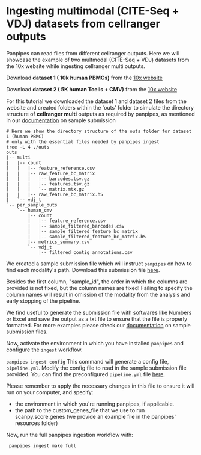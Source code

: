 Ingesting multimodal (CITE-Seq + VDJ) datasets from cellranger outputs 
===================

Panpipes can read files from different cellranger outputs. Here we will showcase the example of  two multmodal (CITE-Seq + VDJ) datasets from the 10x website while ingesting cellranger multi outputs. 

Download **dataset 1 ( 10k human PBMCs)** from the [10x website](https://www.10xgenomics.com/resources/datasets/integrated-gex-totalseq-c-and-bcr-analysis-of-chromium-connect-generated-library-from-10k-human-pbmcs-2-standard)

Download **dataset 2 ( 5K human Tcells + CMV)** from the [10x website](https://www.10xgenomics.com/resources/datasets/integrated-gex-totalseqc-and-tcr-analysis-of-connect-generated-library-from-5k-cmv-t-cells-2-standard)

For this tutorial we downloaded the dataset 1 and dataset 2 files from the website and created folders within the 'outs' folder to simulate the directory structure of **cellranger multi** outputs as required by panpipes, as mentioned in our [documentation](https://panpipes-pipelines.readthedocs.io/en/latest/usage/setup_for_qc_mm.html#panpipes-sample-submission-file) on sample submission 

```
# Here we show the directory structure of the outs folder for dataset 1 (human PBMC)
# only with the essential files needed by panpipes ingest
tree -L 4 ./outs
outs
|-- multi
|   |-- count
|   |   |-- feature_reference.csv
|   |   |-- raw_feature_bc_matrix
|   |   |   |-- barcodes.tsv.gz
|   |   |   |-- features.tsv.gz
|   |   |   `-- matrix.mtx.gz
|   |   |-- raw_feature_bc_matrix.h5
|   `-- vdj_t
`-- per_sample_outs
    `-- human_cmv
        |-- count
        |   |-- feature_reference.csv
        |   |-- sample_filtered_barcodes.csv
        |   |-- sample_filtered_feature_bc_matrix
        |   |-- sample_filtered_feature_bc_matrix.h5
        |-- metrics_summary.csv
        `-- vdj_t
            |-- filtered_contig_annotations.csv
```
We created a sample submission file which will instruct `panpipes` on how to find each modality's path. Download this submission file [here](../ingesting_multimodal_data/submission_file_citeseq_vdj.tsv).

Besides the first column, "sample_id",  the order in which the columns are provided is not fixed, but the column names are fixed! Failing to specify the column names will result in omission of the modality from the analysis and early stopping of the pipeline. 

We find useful to generate the submission file with softwares like Numbers or Excel and save the output as a txt file to ensure that the file is properly formatted.
For more examples please check our [documentation](https://panpipes-pipelines.readthedocs.io/en/latest/usage/setup_for_qc_mm.html#panpipes-sample-submission-file) on sample submission files.


Now, activate the environment in which you have installed `panpipes` and configure the `ingest` workflow.

`panpipes ingest config`
This command will generate a config file, `pipeline.yml`. Modify the config file to read in the sample submission file provided. You can find the preconfigured `pipeline.yml` file [here](../ingesting_multiomodal_data/pipeline.yml). 

Please remember to apply the necessary changes in this file to ensure it will run on your computer, and specify:
- the environment in which you're running panpipes, if applicable.
- the path to the custom_genes_file that we use to run scanpy.score.genes (we provide an example file in the panpipes' resources folder)

Now, run the full panpipes ingestion workflow with:

` panpipes ingest make full`


